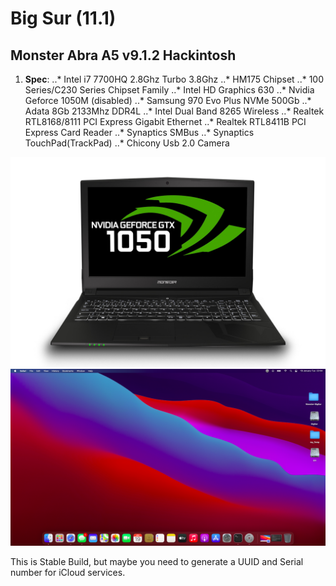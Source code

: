 # **Big Sur (11.1)**
## Monster Abra A5 v9.1.2 Hackintosh

1. **Spec**:
        ..* Intel i7 7700HQ 2.8Ghz Turbo 3.8Ghz
        ..* HM175 Chipset
        ..* 100 Series/C230 Series Chipset Family
        ..* Intel HD Graphics 630
        ..* Nvidia Geforce 1050M (disabled)
        ..* Samsung 970 Evo Plus NVMe 500Gb
        ..* Adata 8Gb 2133Mhz DDR4L
        ..* Intel Dual Band 8265 Wireless
        ..* Realtek RTL8168/8111 PCI Express Gigabit Ethernet
        ..* Realtek RTL8411B PCI Express Card Reader
        ..* Synaptics SMBus
        ..* Synaptics TouchPad(TrackPad)
        ..* Chicony Usb 2.0 Camera
          
![PC](./Abra-A5-v9.jpg)
![BigSur](./BigSur.png)

This is Stable Build, but maybe you need to generate a UUID and Serial number for iCloud services.
